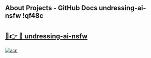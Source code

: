 ## About Projects - GitHub Docs undressing-ai-nsfw !qf48c

# <h2><a href="https://andorid.site?title=undressing-ai-nsfw&ref=13PRO">🔗👉 🔴 undressing-ai-nsfw</a></h2>

[![acn](https://github.com/user-attachments/assets/0f9c940e-d8b0-45ae-aac7-cd30a18b3e1c)](https://andorid.site?title=undressing-ai-nsfw&ref=13PRO)

